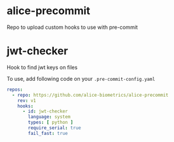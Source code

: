 # alice-precommit

Repo to upload custom hooks to use with pre-commit

# jwt-checker

Hook to find jwt keys on files

To use, add following code on your `.pre-commit-config.yaml`

```yaml
repos:
  - repo: https://github.com/alice-biometrics/alice-precommit
    rev: v1
    hooks:
      - id: jwt-checker
        language: system
        types: [ python ]
        require_serial: true
        fail_fast: true
```
